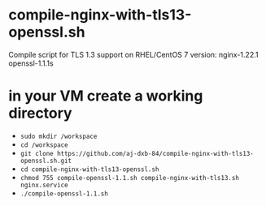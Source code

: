 # compile-nginx-with-tls13-openssl.sh
Compile script for TLS 1.3 support on RHEL/CentOS 7 version: nginx-1.22.1 openssl-1.1.1s

# in your VM create a working directory
- `sudo mkdir /workspace`
- `cd /workspace`
- `git clone https://github.com/aj-dxb-84/compile-nginx-with-tls13-openssl.sh.git`
- `cd compile-nginx-with-tls13-openssl.sh`
- `chmod 755 compile-openssl-1.1.sh compile-nginx-with-tls13.sh nginx.service`
- `./compile-openssl-1.1.sh`
